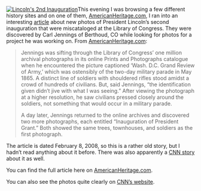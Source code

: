 [![Lincoln\'s 2nd Inauguration](lincoln-inauguration.jpg)](http://historyrhymes.wordpress.com/2008/04/15/new-photos-of-lincolns-second-inauguration/lincoln-inauguration/)This evening I was browsing a few different history sites and on one of them, [AmericanHeritage.com](http://www.americanheritage.com), I ran into an interesting [article](http://www.americanheritage.com/events/articles/web/20080201-abraham-lincoln-library-of-congress-second-inaugural-photographs-Carol-Johnson.shtml) about new photos of President Lincoln’s second inauguration that were miscataloged at the Library of Congress. They were discovered by Carl Jennings of Berthoud, CO while looking for photos for a project he was working on. From [AmericanHeritage.com](http://www.americanheritage.com/events/articles/web/20080201-abraham-lincoln-library-of-congress-second-inaugural-photographs-Carol-Johnson.shtml):

> Jennings was sifting through the Library of Congress’ one million archival photographs in its online Prints and Photographs catalogue when he encountered the picture captioned ‘Wash. D.C. Grand Review of Army,’ which was ostensibly of the two-day military parade in May 1865. A distinct line of soldiers with shouldered rifles stood amidst a crowd of hundreds of civilians. But, said Jennings, “the identification given didn’t jive with what I was seeing.” After viewing the photograph at a higher resolution, he saw civilians pressed closely around the soldiers, not something that would occur in a military parade.
> 
> A day later, Jennings returned to the online archives and discovered two more photographs, each entitled “Inauguration of President Grant.” Both showed the same trees, townhouses, and soldiers as the first photograph.

The article is dated February 8, 2008, so this is a rather old story, but I hadn’t read anything about it before. There was also apparently a [CNN story](http://edition.cnn.com/2008/US/01/16/lincoln.inauguration/index.html) about it as well.

You can find the full article here on [AmericanHeritage.com](http://www.americanheritage.com/events/articles/web/20080201-abraham-lincoln-library-of-congress-second-inaugural-photographs-Carol-Johnson.shtml).

You can also see the photos quite clearly on [CNN’s website](http://edition.cnn.com/2008/US/01/16/lincoln.inauguration/index.html).